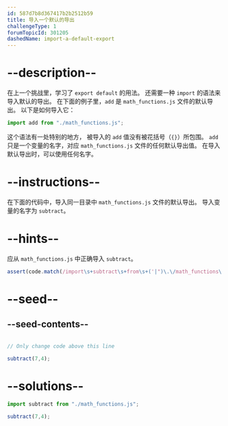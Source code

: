 ```yaml
---
id: 587d7b8d367417b2b2512b59
title: 导入一个默认的导出
challengeType: 1
forumTopicId: 301205
dashedName: import-a-default-export
---
```


# --description--

在上一个挑战里，学习了 `export default` 的用法。 还需要一种 `import` 的语法来导入默认的导出。 在下面的例子里，`add` 是 `math_functions.js` 文件的默认导出。 以下是如何导入它：

```js
import add from "./math_functions.js";
```

这个语法有一处特别的地方， 被导入的 `add` 值没有被花括号（`{}`）所包围。 `add` 只是一个变量的名字，对应 `math_functions.js` 文件的任何默认导出值。 在导入默认导出时，可以使用任何名字。

# --instructions--

在下面的代码中，导入同一目录中 `math_functions.js` 文件的默认导出。 导入变量的名字为 `subtract`。

# --hints--

应从 `math_functions.js` 中正确导入 `subtract`。

```js
assert(code.match(/import\s+subtract\s+from\s+('|")\.\/math_functions\.js\1/g));
```

# --seed--

## --seed-contents--

```js

// Only change code above this line

subtract(7,4);
```

# --solutions--

```js
import subtract from "./math_functions.js";

subtract(7,4);
```
